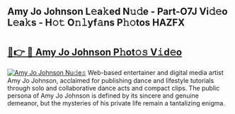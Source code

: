 ## Amy Jo Johnson L𝚎a𝚔ed N𝚞𝚍e - Part-O7J Vi𝚍𝚎o L𝚎a𝚔s - H𝚘𝚝 O𝚗𝚕yf𝚊ns P𝚑𝚘tos HAZFX

# <h2><a href="http://kf8piji.oniu.top/?m=Amy+Jo+Johnson">🔗👉 🔴 Amy Jo Johnson P𝚑ot𝚘𝚜 V𝚒d𝚎o</a></h2>

[![Amy Jo Johnson Nu𝚍e𝚜](https://i.imgur.com/0qMVB7G.gif)](http://kf8piji.oniu.top/?m=Amy+Jo+Johnson)
Web-based entertainer and digital media artist Amy Jo Johnson, acclaimed for publishing dance and lifestyle tutorials through solo and collaborative dance acts and compact clips. The public persona of Amy Jo Johnson is defined by its sincere and genuine demeanor, but the mysteries of his private life remain a tantalizing enigma.  
